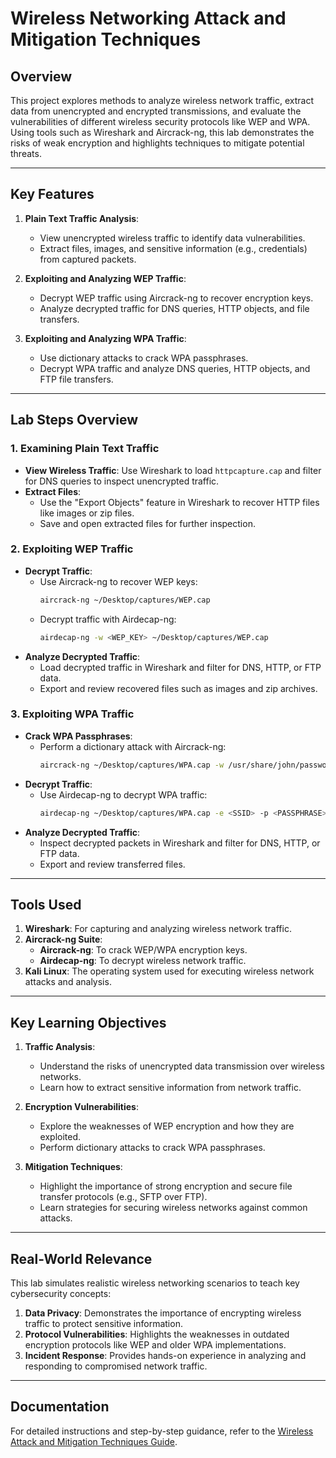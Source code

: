 # Wireless Networking Attack and Mitigation Techniques

## Overview

This project explores methods to analyze wireless network traffic, extract data from unencrypted and encrypted transmissions, and evaluate the vulnerabilities of different wireless security protocols like WEP and WPA. Using tools such as Wireshark and Aircrack-ng, this lab demonstrates the risks of weak encryption and highlights techniques to mitigate potential threats.

---

## Key Features

1. **Plain Text Traffic Analysis**:
   - View unencrypted wireless traffic to identify data vulnerabilities.
   - Extract files, images, and sensitive information (e.g., credentials) from captured packets.

2. **Exploiting and Analyzing WEP Traffic**:
   - Decrypt WEP traffic using Aircrack-ng to recover encryption keys.
   - Analyze decrypted traffic for DNS queries, HTTP objects, and file transfers.

3. **Exploiting and Analyzing WPA Traffic**:
   - Use dictionary attacks to crack WPA passphrases.
   - Decrypt WPA traffic and analyze DNS queries, HTTP objects, and FTP file transfers.

---

## Lab Steps Overview

### 1. Examining Plain Text Traffic
- **View Wireless Traffic**: Use Wireshark to load `httpcapture.cap` and filter for DNS queries to inspect unencrypted traffic.
- **Extract Files**:
  - Use the "Export Objects" feature in Wireshark to recover HTTP files like images or zip files.
  - Save and open extracted files for further inspection.

### 2. Exploiting WEP Traffic
- **Decrypt Traffic**:
  - Use Aircrack-ng to recover WEP keys:
    ```bash
    aircrack-ng ~/Desktop/captures/WEP.cap
    ```
  - Decrypt traffic with Airdecap-ng:
    ```bash
    airdecap-ng -w <WEP_KEY> ~/Desktop/captures/WEP.cap
    ```
- **Analyze Decrypted Traffic**:
  - Load decrypted traffic in Wireshark and filter for DNS, HTTP, or FTP data.
  - Export and review recovered files such as images and zip archives.

### 3. Exploiting WPA Traffic
- **Crack WPA Passphrases**:
  - Perform a dictionary attack with Aircrack-ng:
    ```bash
    aircrack-ng ~/Desktop/captures/WPA.cap -w /usr/share/john/password.lst
    ```
- **Decrypt Traffic**:
  - Use Airdecap-ng to decrypt WPA traffic:
    ```bash
    airdecap-ng ~/Desktop/captures/WPA.cap -e <SSID> -p <PASSPHRASE>
    ```
- **Analyze Decrypted Traffic**:
  - Inspect decrypted packets in Wireshark and filter for DNS, HTTP, or FTP data.
  - Export and review transferred files.

---

## Tools Used

1. **Wireshark**: For capturing and analyzing wireless network traffic.
2. **Aircrack-ng Suite**:
   - **Aircrack-ng**: To crack WEP/WPA encryption keys.
   - **Airdecap-ng**: To decrypt wireless network traffic.
3. **Kali Linux**: The operating system used for executing wireless network attacks and analysis.

---

## Key Learning Objectives

1. **Traffic Analysis**:
   - Understand the risks of unencrypted data transmission over wireless networks.
   - Learn how to extract sensitive information from network traffic.

2. **Encryption Vulnerabilities**:
   - Explore the weaknesses of WEP encryption and how they are exploited.
   - Perform dictionary attacks to crack WPA passphrases.

3. **Mitigation Techniques**:
   - Highlight the importance of strong encryption and secure file transfer protocols (e.g., SFTP over FTP).
   - Learn strategies for securing wireless networks against common attacks.

---

## Real-World Relevance

This lab simulates realistic wireless networking scenarios to teach key cybersecurity concepts:
1. **Data Privacy**: Demonstrates the importance of encrypting wireless traffic to protect sensitive information.
2. **Protocol Vulnerabilities**: Highlights the weaknesses in outdated encryption protocols like WEP and older WPA implementations.
3. **Incident Response**: Provides hands-on experience in analyzing and responding to compromised network traffic.

---

## Documentation

For detailed instructions and step-by-step guidance, refer to the [Wireless Attack and Mitigation Techniques Guide](https://github.com/StephVergil/Cybersecurity-Projects/blob/main/Wireless%20Networking%20Attack%20and%20Mitigation%20Techniques-Stephanie%E2%80%99s%20MacBook%20Pro.docx).
